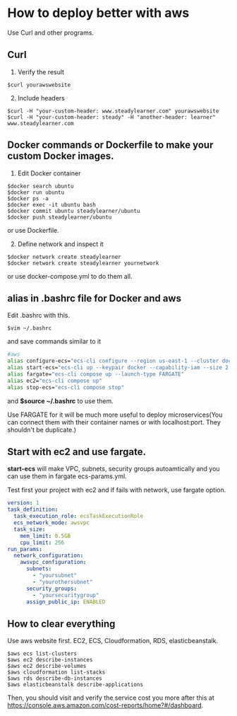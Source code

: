 # How to deploy better with aws

Use Curl and other programs.

## Curl

1. Verify the result 

```curl
$curl yourawswebsite
```

2. Include headers

```curl
$curl -H "your-custom-header: www.steadylearner.com" yourawswebsite
$curl -H "your-custom-header: steady" -H "another-header: learner" www.steadylearner.com
```

## Docker commands or Dockerfile to make your custom Docker images.

1. Edit Docker container 

```console
$docker search ubuntu
$docker run ubuntu 
$docker ps -a
$docker exec -it ubuntu bash
$docker commit ubuntu steadylearner/ubuntu
$docker push steadylearner/ubuntu
```

or use Dockerfile.

2. Define network and inspect it

```console
$docker network create steadylearner
$docker network create steadylearner yournetwork
```

or use docker-compose.yml to do them all.

## alias in .bashrc file for Docker and aws

Edit .bashrc with this.

```console
$vim ~/.bashrc
```

and save commands similar to it

```bash
#aws 
alias configure-ecs="ecs-cli configure --region us-east-1 --cluster docker"
alias start-ecs="ecs-cli up --keypair docker --capability-iam --size 2 --instance-type t2.micro --force"
alias fargate="ecs-cli compose up --launch-type FARGATE"
alias ec2="ecs-cli compose up"
alias stop-ecs="ecs-cli compose stop"
```

and **$source ~/.bashrc** to use them.

Use FARGATE for it will be much more useful to deploy microservices(You can connect them with their container names or with localhost:port. They shouldn't be duplicate.)

## Start with ec2 and use fargate.

**start-ecs** will make VPC, subnets, security groups autoamtically and you can use them in fargate ecs-params.yml.

Test first your project with ec2 and if fails with network, use fargate option.

```yml
version: 1
task_definition:
  task_execution_role: ecsTaskExecutionRole
  ecs_network_mode: awsvpc
  task_size:
    mem_limit: 0.5GB
    cpu_limit: 256
run_params:
  network_configuration:
    awsvpc_configuration:
      subnets:
        - "yoursubnet"
        - "yourothersubnet"
      security_groups:
        - "yoursecuritygroup"
      assign_public_ip: ENABLED
```


## How to clear everything

Use aws website first. EC2, ECS, Cloudformation, RDS, elasticbeanstalk.

```console
$aws ecs list-clusters
$aws ec2 describe-instances
$aws ec2 describe-volumes
$aws cloudformation list-stacks
$aws rds describe-db-instances
$aws elasticbeanstalk describe-applications
```

Then, you should visit and verify the service cost you more after this at https://console.aws.amazon.com/cost-reports/home?#/dashboard. 
